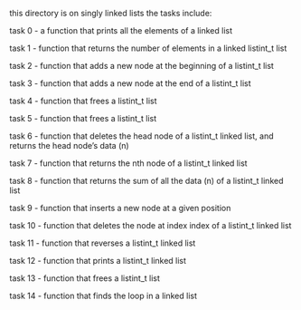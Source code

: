 this directory is on singly linked lists
the tasks include:

task 0 - a function that prints all the elements of a linked list

task 1 - function that returns the number of elements in a linked listint_t list

task 2 - function that adds a new node at the beginning of a listint_t list

task 3 - function that adds a new node at the end of a listint_t list

task 4 - function that frees a listint_t list

task 5 - function that frees a listint_t list

task 6 - function that deletes the head node of a listint_t linked list, and returns the head node’s data (n)

task 7 - function that returns the nth node of a listint_t linked list

task 8 - function that returns the sum of all the data (n) of a listint_t linked list

task 9 - function that inserts a new node at a given position

task 10 - function that deletes the node at index index of a listint_t linked list

task 11 - function that reverses a listint_t linked list

task 12 - function that prints a listint_t linked list

task 13 - function that frees a listint_t list

task 14 - function that finds the loop in a linked list
